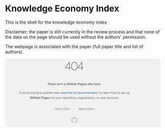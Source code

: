 # Knowledge Economy Index

This is the shell for the knowledge economy index

Disclaimer: the paper is still currently in the review process and that none of the data on the page should be used without the authors' permission.

The webpage is associated with the paper (full paper title and list of authors).

![](images/figure1.png)
